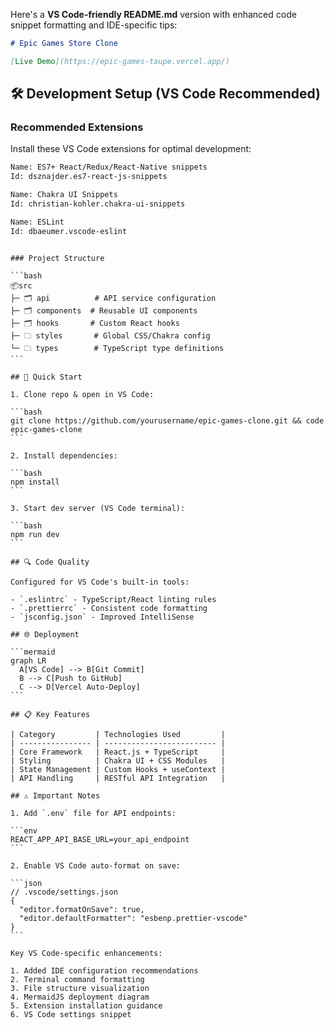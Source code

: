 Here's a **VS Code-friendly README.md** version with enhanced code snippet formatting and IDE-specific tips:

```markdown
# Epic Games Store Clone

[Live Demo](https://epic-games-taupe.vercel.app/)
```

## 🛠 Development Setup (VS Code Recommended)

### Recommended Extensions

Install these VS Code extensions for optimal development:

```bash
Name: ES7+ React/Redux/React-Native snippets
Id: dsznajder.es7-react-js-snippets

Name: Chakra UI Snippets
Id: christian-kohler.chakra-ui-snippets

Name: ESLint
Id: dbaeumer.vscode-eslint
```

````

### Project Structure

```bash
📦src
├─ 🗂️ api          # API service configuration
├─ 🗂️ components  # Reusable UI components
├─ 🗂️ hooks       # Custom React hooks
├─ 🗀 styles       # Global CSS/Chakra config
└─ 🗀 types        # TypeScript type definitions
```

## 🚀 Quick Start

1. Clone repo & open in VS Code:

```bash
git clone https://github.com/yourusername/epic-games-clone.git && code epic-games-clone
```

2. Install dependencies:

```bash
npm install
```

3. Start dev server (VS Code terminal):

```bash
npm run dev
```

## 🔍 Code Quality

Configured for VS Code's built-in tools:

- `.eslintrc` - TypeScript/React linting rules
- `.prettierrc` - Consistent code formatting
- `jsconfig.json` - Improved IntelliSense

## 🌐 Deployment

```mermaid
graph LR
  A[VS Code] --> B[Git Commit]
  B --> C[Push to GitHub]
  C --> D[Vercel Auto-Deploy]
```

## 📋 Key Features

| Category         | Technologies Used         |
| ---------------- | ------------------------- |
| Core Framework   | React.js + TypeScript     |
| Styling          | Chakra UI + CSS Modules   |
| State Management | Custom Hooks + useContext |
| API Handling     | RESTful API Integration   |

## ⚠️ Important Notes

1. Add `.env` file for API endpoints:

```env
REACT_APP_API_BASE_URL=your_api_endpoint
```

2. Enable VS Code auto-format on save:

```json
// .vscode/settings.json
{
  "editor.formatOnSave": true,
  "editor.defaultFormatter": "esbenp.prettier-vscode"
}
```

Key VS Code-specific enhancements:

1. Added IDE configuration recommendations
2. Terminal command formatting
3. File structure visualization
4. MermaidJS deployment diagram
5. Extension installation guidance
6. VS Code settings snippet
````
